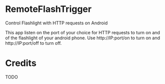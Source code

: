 # RemoteFlashTrigger
Control Flashlight with HTTP requests on Android

This app listen on the port of your choice for HTTP requests to turn on and of the flashlight of your android phone. Use http://IP:port/on to turn on and http://IP:port/off to turn off.

# Credits
TODO
